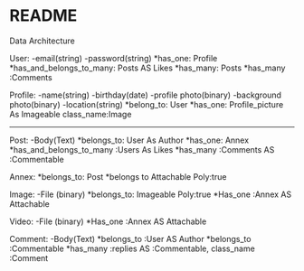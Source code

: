 # README

Data Architecture

User: 
  -email(string)
  -password(string)
  *has_one: Profile
  *has_and_belongs_to_many: Posts AS Likes
  *has_many: Posts
  *has_many :Comments
 


Profile:
  -name(string) 
  -birthday(date)
  -profile photo(binary)
  -background photo(binary)
  -location(string)
  *belong_to: User
  *has_one: Profile_picture As Imageable class_name:Image
  
--------
Post:
  -Body(Text)
  *belongs_to: User As Author
  *has_one: Annex
  *has_and_belongs_to_many :Users As Likes
  *has_many :Comments AS :Commentable

Annex:
  *belongs_to: Post
  *belongs to Attachable Poly:true

Image:
  -File (binary)
  *belongs_to: Imageable Poly:true
  *Has_one :Annex AS Attachable

Video:
  -File (binary)
  *Has_one :Annex AS Attachable

Comment:
  -Body(Text)
  *belongs_to :User AS Author
  *belongs_to :Commentable
  *has_many :replies AS :Commentable, class_name :Comment
  


